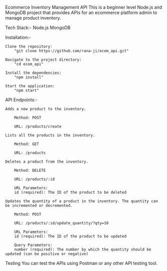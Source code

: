 Ecommerce Inventory Management API
    This is a beginner level Node.js and MongoDB project that provides APIs for an ecommerce platform admin to manage product inventory.

Tech Stack:-
    Node.js
    MongoDB
    
Installation:-

    Clone the repository:
        "git clone https://github.com/rana-ji/ecom_api.git"
        
    Navigate to the project directory:
        "cd ecom_api"
        
    Install the dependencies:
        "npm install"
        
    Start the application:
        "npm start"
        
API Endpoints:-

    Adds a new product to the inventory.

        Method: POST

        URL: /products/create

    Lists all the products in the inventory.

        Method: GET

        URL: /products

    Deletes a product from the inventory.

        Method: DELETE

        URL: /products/:id

        URL Parameters:
        id (required): The ID of the product to be deleted
    
    Updates the quantity of a product in the inventory. The quantity can be incremented or decremented.

        Method: POST

        URL: /products/:id/update_quantity/?qty=10

        URL Parameters:
        id (required): The ID of the product to be updated

        Query Parameters:
        number (required): The number by which the quantity should be updated (can be positive or negative)
    
Testing
    You can test the APIs using Postman or any other API testing tool.
